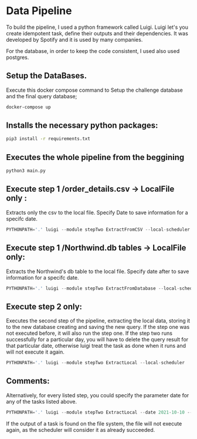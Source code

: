 # Data Pipeline

To build the pipeline, I used a python framework called Luigi. Luigi let's you create idempotent task, define their outputs and their dependencies. It was developed by Spotify and it is used by many companies. 

For the database, in order to keep the code consistent, I used also used postgres.

## Setup the DataBases.

Execute this docker compose command to Setup the challenge database and the final query database;

```bash
docker-compose up
```

## Installs the necessary python packages:

```bash
pip3 install -r requirements.txt
```

## Executes the whole pipeline from the beggining 

```bash
python3 main.py
```

## Execute step 1 /order_details.csv -> LocalFile only :

Extracts only the csv to the local file. Specify Date to save information for a specifc date.

```python
PYTHONPATH='.' luigi --module stepTwo ExtractFromCSV --local-scheduler
```

## Execute step 1 /Northwind.db tables -> LocalFile only:

Extracts the Northwind's db table to the local file. Specify date after to save information for a specifc date.

```python
PYTHONPATH='.' luigi --module stepTwo ExtractFromDatabase --local-scheduler
```

## Execute step 2 only:

Executes the second step of the pipeline, extracting the local data, storing it to the new database creating and saving the new query. If the step one was not executed before, it will also run the step one. If the step two runs successfully for a particular day, you will have to delete the query result for that particular date, otherwise luigi treat the task as done when it runs and will not execute it again.

```python
PYTHONPATH='.' luigi --module stepTwo ExtractLocal --local-scheduler
```


## Comments:

Alternatively, for every listed step, you could specify the parameter date for any of the tasks listed above.

```python
PYTHONPATH='.' luigi --module stepTwo ExtractLocal --date 2021-10-10 --local-scheduler
```

If the output of a task is found on the file system, the file will not execute again, as the scheduler will consider it as already succeeded.
